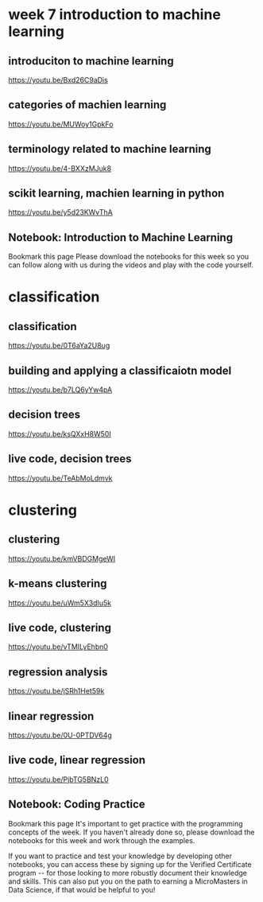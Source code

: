 # week 7 introduction to machine learning

## introduciton to machine learning
https://youtu.be/Bxd26C9aDis

## categories of machien learning
https://youtu.be/MUWoy1GpkFo

## terminology related to machine learning
https://youtu.be/4-BXXzMJuk8

## scikit learning, machien learning in python
https://youtu.be/y5d23KWvThA

## Notebook: Introduction to Machine Learning
Bookmark this page
Please download the notebooks for this week so you can follow along with us during the videos and play with the code yourself.

# classification
## classification
https://youtu.be/0T6aYa2U8ug

## building and applying a classificaiotn model
https://youtu.be/b7LQ6yYw4pA

## decision trees
https://youtu.be/ksQXxH8W50I

## live code, decision trees
https://youtu.be/TeAbMoLdmvk

# clustering
## clustering
https://youtu.be/kmVBDGMgeWI

## k-means clustering
https://youtu.be/uWm5X3dIu5k

## live code, clustering
https://youtu.be/vTMILyEhbn0


## regression analysis
https://youtu.be/jSRh1Het59k

## linear regression
https://youtu.be/0U-0PTDV64g

## live code, linear regression
https://youtu.be/PjbTG5BNzL0

## Notebook: Coding Practice
Bookmark this page
It's important to get practice with the programming concepts of the week.  If you haven't already done so, please download the notebooks for this week and work through the examples.

If you want to practice and test your knowledge by developing other notebooks, you can access these by signing up for the Verified Certificate program -- for those looking to more robustly document their knowledge and skills.  This can also put you on the path to earning a MicroMasters in Data Science, if that would be helpful to you!


